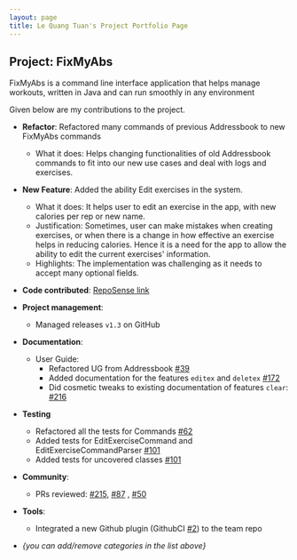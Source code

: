 ```yaml
---
layout: page
title: Le Quang Tuan's Project Portfolio Page
---
```


## Project: FixMyAbs

FixMyAbs is a command line interface application that helps manage workouts, written in Java and can run smoothly in 
any environment

Given below are my contributions to the project.

* **Refactor**: Refactored many commands of previous Addressbook to new FixMyAbs commands
  * What it does: Helps changing functionalities of old Addressbook commands to fit into our new use cases and deal
  with logs and exercises.

* **New Feature**: Added the ability Edit exercises in the system. 
  * What it does: It helps user to edit an exercise in the app, with new calories per rep or new name.
  * Justification: Sometimes, user can make mistakes when creating exercises, or when there is a change in how effective 
  an exercise helps in reducing calories. Hence it is a need for the app to allow 
  the ability to edit the current exercises' information. 
  * Highlights: The implementation was challenging as it needs to accept many optional fields.

* **Code contributed**: [RepoSense link](https://nus-cs2103-ay2021s1.github.io/tp-dashboard/#breakdown=true&search=youaremysky99)

* **Project management**:
  * Managed releases `v1.3` on GitHub

* **Documentation**:
  * User Guide:
    * Refactored UG from Addressbook [\#39](https://github.com/AY2021S1-CS2103-F10-3/tp/pull/39)
    * Added documentation for the features `editex` and `deletex` [\#172](https://github.com/AY2021S1-CS2103-F10-3/tp/pull/172)
    * Did cosmetic tweaks to existing documentation of features `clear`: [\#216](https://github.com/AY2021S1-CS2103-F10-3/tp/pull/216)
    
* **Testing**
  * Refactored all the tests for Commands [\#62](https://github.com/AY2021S1-CS2103-F10-3/tp/pull/62)
  * Added tests for EditExerciseCommand and EditExerciseCommandParser [\#101](https://github.com/AY2021S1-CS2103-F10-3/tp/pull/101)
  * Added tests for uncovered classes [\#101](https://github.com/AY2021S1-CS2103-F10-3/tp/pull/101)

* **Community**:
  * PRs reviewed: [\#215](https://github.com/AY2021S1-CS2103-F10-3/tp/pull/215), [\#87](https://github.com/AY2021S1-CS2103-F10-3/tp/pull/87)
  , [\#50](https://github.com/AY2021S1-CS2103-F10-3/tp/pull/50)


* **Tools**:
  * Integrated a new Github plugin (GithubCI [\#2](https://github.com/AY2021S1-CS2103-F10-3/tp/pull/2)) to the team repo

* _{you can add/remove categories in the list above}_
